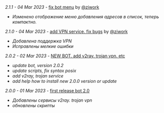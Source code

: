 

*2.1.1 - 04 Mar 2023 -* [fix bot menu](https://github.com/ziwork/bypass_keenetic/releases/tag/2.1.1) by [@ziwork](https://github.com/ziwork)
- *Изменено отображение меню добавления адресов в список, теперь компактно.*



*2.1.0 - 04 Mar 2023 -* [add VPN service. fix bugs](https://github.com/ziwork/bypass_keenetic/releases/tag/2.1.0) by [@ziwork](https://github.com/ziwork)
- *Добавлена поддержка VPN*
- *Исправлены мелкие ошибки*


*2.0.2 - 02 Mar 2023 -* [NEW BOT. add v2ray. trojan vpn. etc](https://github.com/ziwork/bypass_keenetic/releases/tag/2.0.2)
- *update bot, version 2.0.2*
- *update scripts, fix syntax posix*
- *add v2ray, trojan service*
- *add help how to install new 2.0.0 version or update*

*2.0.0 - 01 Mar 2023 -* [first release bot 2.0](https://github.com/ziwork/bypass_keenetic/releases/tag/2.0.0)
- *Добавлены сервисы v2ray. trojan vpn*
- *обновлены скрипты*
